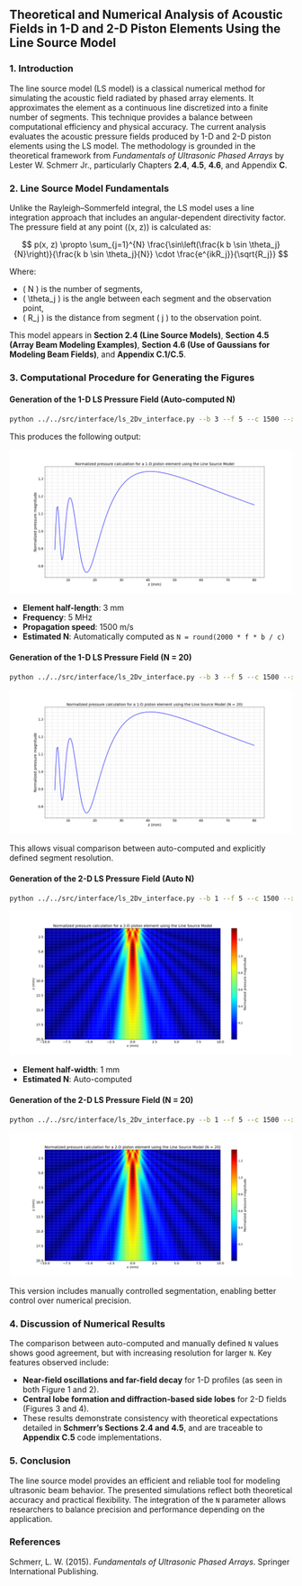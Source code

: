 ## **Theoretical and Numerical Analysis of Acoustic Fields in 1-D and 2-D Piston Elements Using the Line Source Model**

### 1. Introduction
The line source model (LS model) is a classical numerical method for simulating the acoustic field radiated by phased array elements. It approximates the element as a continuous line discretized into a finite number of segments. This technique provides a balance between computational efficiency and physical accuracy. The current analysis evaluates the acoustic pressure fields produced by 1-D and 2-D piston elements using the LS model. The methodology is grounded in the theoretical framework from *Fundamentals of Ultrasonic Phased Arrays* by Lester W. Schmerr Jr., particularly Chapters **2.4**, **4.5**, **4.6**, and Appendix **C**.

### 2. Line Source Model Fundamentals
Unlike the Rayleigh–Sommerfeld integral, the LS model uses a line integration approach that includes an angular-dependent directivity factor. The pressure field at any point \((x, z)\) is calculated as:

$$
p(x, z) \propto \sum_{j=1}^{N} \frac{\sin\left(\frac{k b \sin \theta_j}{N}\right)}{\frac{k b \sin \theta_j}{N}} \cdot \frac{e^{ikR_j}}{\sqrt{R_j}}
$$

Where:
- \( N \) is the number of segments,
- \( \theta_j \) is the angle between each segment and the observation point,
- \( R_j \) is the distance from segment \( j \) to the observation point.

This model appears in **Section 2.4 (Line Source Models)**, **Section 4.5 (Array Beam Modeling Examples)**, **Section 4.6 (Use of Gaussians for Modeling Beam Fields)**, and **Appendix C.1/C.5**.

### 3. Computational Procedure for Generating the Figures

#### **Generation of the 1-D LS Pressure Field (Auto-computed N)**

```sh
python ../../src/interface/ls_2Dv_interface.py --b 3 --f 5 --c 1500 --x 0 --z="5,80,200" --plot-mode 1D
```

This produces the following output:

![Figure 1: Line Source Model – 1-D piston element (auto N)](../../examples/figures/Line-Source_Model_1-D_piston.png)

- **Element half-length**: 3 mm
- **Frequency**: 5 MHz
- **Propagation speed**: 1500 m/s
- **Estimated N**: Automatically computed as `N = round(2000 * f * b / c)`

#### **Generation of the 1-D LS Pressure Field (N = 20)**

```sh
python ../../src/interface/ls_2Dv_interface.py --b 3 --f 5 --c 1500 --x 0 --z="5,80,200" --N 20 --plot-mode 1D
```

![Figure 2: Line Source Model – 1-D piston element with N = 20](../../examples/figures/Line-Source_Model_N20_1-D_piston.png)

This allows visual comparison between auto-computed and explicitly defined segment resolution.

#### **Generation of the 2-D LS Pressure Field (Auto N)**

```sh
python ../../src/interface/ls_2Dv_interface.py --b 1 --f 5 --c 1500 --x2="-10,10,200" --z2="1,20,200" --plot-mode 2D
```

![Figure 3: Line Source Model – 2-D piston element (auto N)](../../examples/figures/Line-Source_Model_2-D_piston.png)

- **Element half-width**: 1 mm
- **Estimated N**: Auto-computed

#### **Generation of the 2-D LS Pressure Field (N = 20)**

```sh
python ../../src/interface/ls_2Dv_interface.py --b 1 --f 5 --c 1500 --x2="-10,10,200" --z2="1,20,200" --N 20 --plot-mode 2D
```

![Figure 4: Line Source Model – 2-D piston element with N = 20](../../examples/figures/Line-Source_Model_N20_2-D_piston.png)

This version includes manually controlled segmentation, enabling better control over numerical precision.

### 4. Discussion of Numerical Results

The comparison between auto-computed and manually defined `N` values shows good agreement, but with increasing resolution for larger `N`. Key features observed include:

- **Near-field oscillations and far-field decay** for 1-D profiles (as seen in both Figure 1 and 2).
- **Central lobe formation and diffraction-based side lobes** for 2-D fields (Figures 3 and 4).
- These results demonstrate consistency with theoretical expectations detailed in **Schmerr’s Sections 2.4 and 4.5**, and are traceable to **Appendix C.5** code implementations.

### 5. Conclusion

The line source model provides an efficient and reliable tool for modeling ultrasonic beam behavior. The presented simulations reflect both theoretical accuracy and practical flexibility. The integration of the `N` parameter allows researchers to balance precision and performance depending on the application.

### References

Schmerr, L. W. (2015). *Fundamentals of Ultrasonic Phased Arrays*. Springer International Publishing.